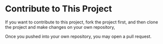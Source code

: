 # Contribute to This Project

If you want to contribute to this project, fork the project first, and then clone the project and make changes on your own repository,

Once you pushed into your own repository, you may open a pull request.